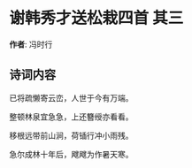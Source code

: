 # 谢韩秀才送松栽四首  其三

**作者**: 冯时行

## 诗词内容

已将疏懒寄云峦，人世于今有万端。

整顿林泉宜急急，上还簪绶亦看看。

移根远带前山涧，荷锸行冲小雨残。

急尔成林十年后，飕飕为作暑天寒。

